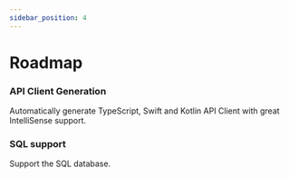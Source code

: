 ```yaml
---
sidebar_position: 4
---
```

# Roadmap

### API Client Generation

Automatically generate TypeScript, Swift and Kotlin API Client with great IntelliSense support.

### SQL support

Support the SQL database.
